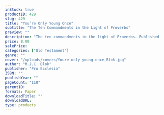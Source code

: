 ```yaml
---
inStock: true
productID: 429
slug: 429
title: "You’re Only Young Once"
subtitle: "The Ten Commandments in the Light of Proverbs"
preview: ""
description: "The ten commandments in the light of Proverbs. Published by Pro Ecclesia Publishers."
price: 8.00
salePrice: 
categories: ["Old Testament"]
genre: ""
cover: "/uploads/covers/Youre-only-young-once_Blok.jpg"
author: "M.J.C. Blok"
publisher: "Pro Ecclesia"
ISBN: ""
publishYear: ""
pageCount: "118"
parentID:
formats: Paper
downloadTitle: ""
downloadURL: 
type: products
---
```

